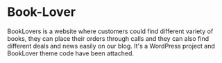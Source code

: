 # Book-Lover
BookLovers is a website where customers could find different variety of books, they can place their orders through calls and they can also find different deals and news easily on our blog. It's a WordPress project and BookLover theme code have been attached.
